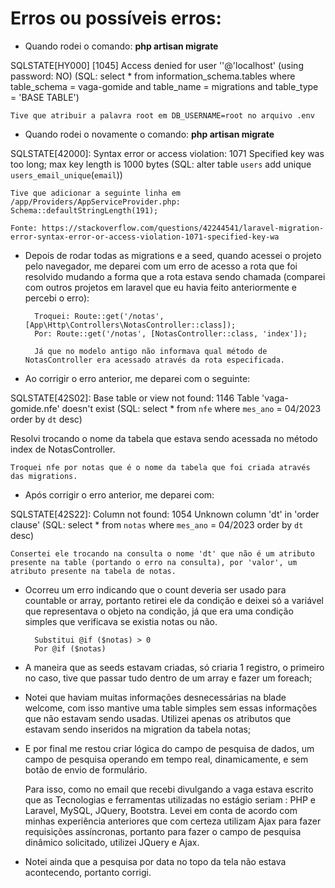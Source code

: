 
# Erros ou possíveis erros:

* Quando rodei o comando: **php artisan migrate**

SQLSTATE[HY000] [1045] Access denied for user ''@'localhost' (using password: NO) (SQL: select * from information_schema.tables 
where table_schema = vaga-gomide and table_name = migrations and table_type = 'BASE TABLE')

	Tive que atribuir a palavra root em DB_USERNAME=root no arquivo .env 

* Quando rodei o novamente o comando: **php artisan migrate**

SQLSTATE[42000]: Syntax error or access violation: 1071 Specified key was too long; max key length is 1000 bytes (SQL: alter table `users` add unique `users_email_unique`(`email`))

	Tive que adicionar a seguinte linha em /app/Providers/AppServiceProvider.php: 
	Schema::defaultStringLength(191);

	Fonte: https://stackoverflow.com/questions/42244541/laravel-migration-error-syntax-error-or-access-violation-1071-specified-key-wa

* Depois de rodar todas as migrations e a seed, quando acessei o projeto pelo navegador, me deparei com um erro de acesso a rota que foi resolvido mudando a forma que a rota estava sendo chamada (comparei com outros projetos em laravel que eu havia feito anteriormente e percebi o erro):

	    Troquei: Route::get('/notas', [App\Http\Controllers\NotasController::class]);
	    Por: Route::get('/notas', [NotasController::class, 'index']);
	
	    Já que no modelo antigo não informava qual método de NotasController era acessado através da rota especificada.

* Ao corrigir o erro anterior, me deparei com o seguinte:

SQLSTATE[42S02]: Base table or view not found: 1146 Table 'vaga-gomide.nfe' doesn't exist (SQL: select * from `nfe` where `mes_ano` = 04/2023 order by `dt` desc)

Resolvi trocando o nome da tabela que estava sendo acessada no método index de NotasController.

	Troquei nfe por notas que é o nome da tabela que foi criada através das migrations.

* Após corrigir o erro anterior, me deparei com:

SQLSTATE[42S22]: Column not found: 1054 Unknown column 'dt' in 'order clause' (SQL: select * from `notas` where `mes_ano` = 04/2023 order by `dt` desc)

    Consertei ele trocando na consulta o nome 'dt' que não é um atributo presente na table (portando o erro na consulta), por 'valor', um atributo presente na tabela de notas.

* Ocorreu um erro indicando que o count deveria ser usado para countable or array, portanto retirei ele da condição e deixei só a variável que representava o objeto na condição, já que era uma condição simples que verificava se existia notas ou não.

	    Substitui @if ($notas) > 0 
	    Por @if ($notas)

* A maneira que as seeds estavam criadas, só criaria 1 registro, o primeiro no caso, tive que passar tudo dentro de um array e fazer um foreach;

* Notei que haviam muitas informações desnecessárias na blade welcome, com isso mantive uma table simples sem essas informações que não estavam sendo usadas. Utilizei apenas os atributos que estavam sendo inseridos na migration da tabela notas;

* E por final me restou criar lógica do campo de pesquisa de dados, um campo de pesquisa operando em tempo real, dinamicamente, e sem botão de envio de formulário.

    Para isso, como no email que recebi divulgando a vaga estava escrito que as Tecnologias e ferramentas utilizadas no estágio seriam : PHP e Laravel, MySQL, JQuery, Bootstra. Levei em conta de acordo com minhas experiência anteriores que com certeza utilizam Ajax para fazer requisições assíncronas, portanto para fazer o campo de pesquisa dinâmico solicitado, utilizei JQuery e Ajax.

* Notei ainda que a pesquisa por data no topo da tela não estava acontecendo, portanto corrigi.
	
	





